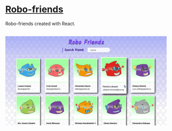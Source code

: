 # [Robo-friends](https://michal-w-dev.github.io/Robo-friends/)

<p> Robo-friends created with React. </p>
<br>
<img src="imgs/readme1.png" width="700px">
